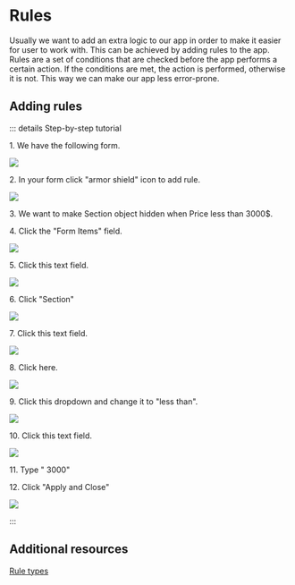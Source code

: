 # Rules

Usually we want to add an extra logic to our app in order to make it easier for user to work with. This can be achieved
by adding rules to the app. Rules are a set of conditions that are checked before the app performs a certain action. If
the conditions are met, the action is performed, otherwise it is not. This way we can make our app less error-prone.

## Adding rules
::: details Step-by-step tutorial

1\. We have the following form.

![](https://ajeuwbhvhr.cloudimg.io/colony-recorder.s3.amazonaws.com/files/2024-02-27/0cb7265c-61b1-4840-b75c-a1b81e36600e/screenshot.jpeg?tl_px=0,0&br_px=871,506&force_format=png&width=983)


2\. In your form click "armor shield" icon to add rule.

![](https://ajeuwbhvhr.cloudimg.io/colony-recorder.s3.amazonaws.com/files/2024-02-27/5e9b0195-b958-4097-8da7-f06073d10590/ascreenshot.jpeg?tl_px=577,0&br_px=1652,600&force_format=png&wat_scale=95&wat=1&wat_opacity=0.7&wat_gravity=northwest&wat_url=https://colony-recorder.s3.us-west-1.amazonaws.com/images/watermarks/FB923C_standard.png&wat_pad=502,227)


3\. We want to make Section object hidden when Price less than 3000$. 


4\. Click the "Form Items" field.

![](https://ajeuwbhvhr.cloudimg.io/colony-recorder.s3.amazonaws.com/files/2024-02-27/90faecd1-b7b5-4470-be4c-dd187edd7886/ascreenshot.jpeg?tl_px=888,199&br_px=1963,800&force_format=png&wat_scale=95&wat=1&wat_opacity=0.7&wat_gravity=northwest&wat_url=https://colony-recorder.s3.us-west-1.amazonaws.com/images/watermarks/FB923C_standard.png&wat_pad=502,265)


5\. Click this text field.

![](https://ajeuwbhvhr.cloudimg.io/colony-recorder.s3.amazonaws.com/files/2024-02-27/95eb495d-3b45-4794-8db1-b1090af7d512/ascreenshot.jpeg?tl_px=894,200&br_px=1969,801&force_format=png&wat_scale=95&wat=1&wat_opacity=0.7&wat_gravity=northwest&wat_url=https://colony-recorder.s3.us-west-1.amazonaws.com/images/watermarks/FB923C_standard.png&wat_pad=502,265)


6\. Click "Section"

![](https://ajeuwbhvhr.cloudimg.io/colony-recorder.s3.amazonaws.com/files/2024-02-27/fb6667f6-02aa-4450-8040-87e5f03e7949/ascreenshot.jpeg?tl_px=585,312&br_px=1660,913&force_format=png&wat_scale=95&wat=1&wat_opacity=0.7&wat_gravity=northwest&wat_url=https://colony-recorder.s3.us-west-1.amazonaws.com/images/watermarks/FB923C_standard.png&wat_pad=502,265)


7\. Click this text field.

![](https://ajeuwbhvhr.cloudimg.io/colony-recorder.s3.amazonaws.com/files/2024-02-27/43c422b7-0fb9-4018-9586-17c97632ca2c/ascreenshot.jpeg?tl_px=894,297&br_px=1969,898&force_format=png&wat_scale=95&wat=1&wat_opacity=0.7&wat_gravity=northwest&wat_url=https://colony-recorder.s3.us-west-1.amazonaws.com/images/watermarks/FB923C_standard.png&wat_pad=502,265)


8\. Click here.

![](https://ajeuwbhvhr.cloudimg.io/colony-recorder.s3.amazonaws.com/files/2024-02-27/5748f4a8-6363-4c29-9faa-8aacadce8cfa/ascreenshot.jpeg?tl_px=667,377&br_px=1742,978&force_format=png&wat_scale=95&wat=1&wat_opacity=0.7&wat_gravity=northwest&wat_url=https://colony-recorder.s3.us-west-1.amazonaws.com/images/watermarks/FB923C_standard.png&wat_pad=502,265)


9\. Click this dropdown and change it to "less than".

![](https://ajeuwbhvhr.cloudimg.io/colony-recorder.s3.amazonaws.com/files/2024-02-27/bd55f1c1-c208-4eb0-90af-e51eff46cc72/ascreenshot.jpeg?tl_px=998,301&br_px=2073,902&force_format=png&wat_scale=95&wat=1&wat_opacity=0.7&wat_gravity=northwest&wat_url=https://colony-recorder.s3.us-west-1.amazonaws.com/images/watermarks/FB923C_standard.png&wat_pad=502,265)


10\. Click this text field.

![](https://ajeuwbhvhr.cloudimg.io/colony-recorder.s3.amazonaws.com/files/2024-02-27/96d9f1c3-b7ab-471b-889e-318584cbbb39/ascreenshot.jpeg?tl_px=773,341&br_px=1848,942&force_format=png&wat_scale=95&wat=1&wat_opacity=0.7&wat_gravity=northwest&wat_url=https://colony-recorder.s3.us-west-1.amazonaws.com/images/watermarks/FB923C_standard.png&wat_pad=502,265)


11\. Type " 3000"


12\. Click "Apply and Close"

![](https://ajeuwbhvhr.cloudimg.io/colony-recorder.s3.amazonaws.com/files/2024-02-27/805c34a1-0ee7-4c93-92a9-517cd253a847/ascreenshot.jpeg?tl_px=1002,617&br_px=2077,1218&force_format=png&wat_scale=95&wat=1&wat_opacity=0.7&wat_gravity=northwest&wat_url=https://colony-recorder.s3.us-west-1.amazonaws.com/images/watermarks/FB923C_standard.png&wat_pad=502,265)

:::

## Additional resources
[Rule types](https://help.hcltechsw.com/domino-leap/1.1.3/ru_creating_rules_in_your_form.html)